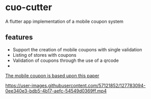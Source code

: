 # cuo-cutter
A flutter app implementation of a mobile coupon system

## features
* Support the creation of mobile coupons with single validation
* Listing of stores with coupons
* Validation of coupons through the use of a qrcode
* 

[The mobile coupon is based upon this paper ](https://github.com/david-adewoyin/cuo-cutter/files/6913333/coupon.pdf)

https://user-images.githubusercontent.com/57121852/127783094-0ee340e3-bdb5-4b17-aefc-54549d0369ff.mp4

